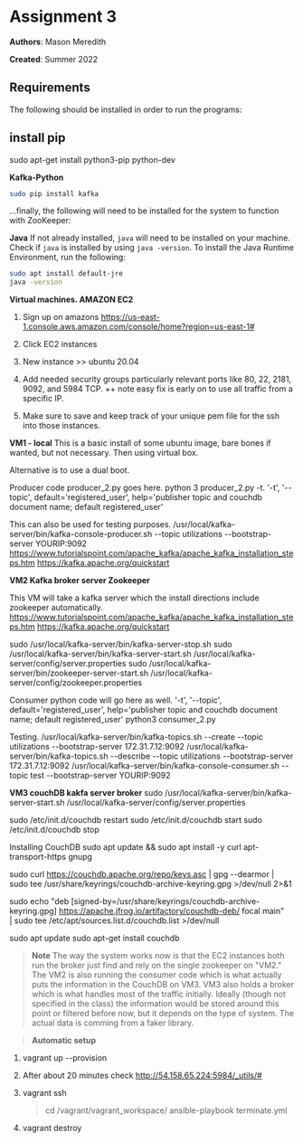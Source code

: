 # Assignment 3

**Authors**: Mason Meredith

**Created**: Summer 2022

## Requirements
The following should be installed in order to run the programs:

## install pip 
sudo apt-get install python3-pip python-dev

**Kafka-Python**
```bash
sudo pip install kafka
```
...finally, the following will need to be installed for the system to function with ZooKeeper:

**Java**
If not already installed, `java` will need to be installed on your machine. Check if `java` is installed by using `java -version`. To install the Java Runtime Environment, run the following:
```bash
sudo apt install default-jre
java -version
```

**Virtual machines. AMAZON EC2**
1. Sign up on amazons https://us-east-1.console.aws.amazon.com/console/home?region=us-east-1#

2. Click EC2 instances 

3. New instance >> ubuntu 20.04

4. Add needed security groups particularly relevant ports like 80, 22, 2181, 9092, and 5984 TCP.
++ note easy fix is early on to use all traffic from a specific IP.

5. Make sure to save and keep track of your unique pem file for the ssh into those instances.

**VM1 - local**
This is a basic install of some ubuntu image, bare bones if wanted, but not necessary. 
Then using virtual box. 

Alternative is to use a dual boot. 

Producer code producer_2.py goes here. 
python 3 producer_2.py -t. 
'-t', '--topic', default='registered_user', help='publisher topic and couchdb document name; default registered_user'

This can also be used for testing purposes. 
/usr/local/kafka-server/bin/kafka-console-producer.sh --topic utilizations --bootstrap-server  YOURIP:9092
https://www.tutorialspoint.com/apache_kafka/apache_kafka_installation_steps.htm
https://kafka.apache.org/quickstart

**VM2 Kafka broker server  Zookeeper** 

This VM will take a kafka server which the install directions include zookeeper automatically. 
https://www.tutorialspoint.com/apache_kafka/apache_kafka_installation_steps.htm
https://kafka.apache.org/quickstart

sudo /usr/local/kafka-server/bin/kafka-server-stop.sh
sudo /usr/local/kafka-server/bin/kafka-server-start.sh  /usr/local/kafka-server/config/server.properties
sudo /usr/local/kafka-server/bin/zookeeper-server-start.sh  /usr/local/kafka-server/config/zookeeper.properties

Consumer python code will go here as well. 
'-t', '--topic', default='registered_user', help='publisher topic and couchdb document name; default registered_user'
python3 consumer_2.py 

Testing.
/usr/local/kafka-server/bin/kafka-topics.sh --create --topic utilizations --bootstrap-server 172.31.7.12:9092 
/usr/local/kafka-server/bin/kafka-topics.sh --describe --topic utilizations --bootstrap-server 172.31.7.12:9092
/usr/local/kafka-server/bin/kafka-console-consumer.sh --topic test --bootstrap-server YOURIP:9092

**VM3 couchDB  kakfa server broker**
sudo /usr/local/kafka-server/bin/kafka-server-start.sh  /usr/local/kafka-server/config/server.properties

sudo /etc/init.d/couchdb restart
sudo /etc/init.d/couchdb start
sudo /etc/init.d/couchdb stop

Installing CouchDB
sudo apt update && sudo apt install -y curl apt-transport-https gnupg

sudo curl https://couchdb.apache.org/repo/keys.asc | gpg --dearmor | sudo tee /usr/share/keyrings/couchdb-archive-keyring.gpg >/dev/null 2>&1

sudo echo "deb [signed-by=/usr/share/keyrings/couchdb-archive-keyring.gpg] https://apache.jfrog.io/artifactory/couchdb-deb/ focal main" \
    | sudo tee /etc/apt/sources.list.d/couchdb.list >/dev/null

sudo apt update
sudo apt-get install couchdb
 


> **Note**
> The way the system works now is that the EC2 instances both run the broker just find and rely on the single zookeeper on "VM2." The VM2 is also running the consumer code which is what actually puts the information in the CouchDB on VM3. VM3 also holds a broker which is what handles most of the traffic initially. Ideally (though not specified in the class) the information would be stored around this point or filtered before now, but it depends on the type of system. The actual data is comming from a faker library. 




> **Automatic setup**

1. vagrant up --provision

2. After about 20 minutes check http://54.158.65.224:5984/_utils/#

3. vagrant ssh 
    > cd /vagrant/vagrant_workspace/
    > ansible-playbook terminate.yml 

4. vagrant destroy 